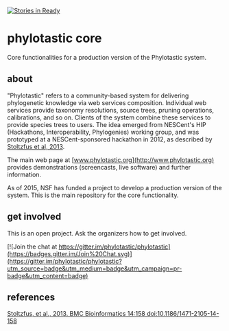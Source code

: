 [![Stories in Ready](https://badge.waffle.io/phylotastic/phylotastic.png?label=ready&title=Ready)](https://waffle.io/phylotastic/phylotastic)
# phylotastic core 

Core functionalities for a production version of the Phylotastic system. 

## about 

"Phylotastic" refers to a community-based system for delivering phylogenetic knowledge via web services composition.  Individual web services provide taxonomy resolutions, source trees, pruning operations, calibrations, and so on.  Clients of the system combine these services to provide species trees to users.  The idea emerged from NESCent's HIP (Hackathons, Interoperability, Phylogenies) working group, and was prototyped at a NESCent-sponsored hackathon in 2012, as described by [Stoltzfus et al, 2013](http://www.biomedcentral.com/1471-2105/14/158). 

The main web page at [www.phylotastic.org](http://www.phylotastic.org) provides demonstrations (screencasts, live software) and further information.  

As of 2015, NSF has funded a project to develop a production version of the system.  This is the main repository for the core functionality.    

## get involved 

This is an open project.  Ask the organizers how to get involved. 

[![Join the chat at https://gitter.im/phylotastic/phylotastic](https://badges.gitter.im/Join%20Chat.svg)](https://gitter.im/phylotastic/phylotastic?utm_source=badge&utm_medium=badge&utm_campaign=pr-badge&utm_content=badge)

## references 

[Stoltzfus, et al., 2013.  BMC Bioinformatics 14:158  doi:10.1186/1471-2105-14-158](http://www.biomedcentral.com/1471-2105/14/158)
